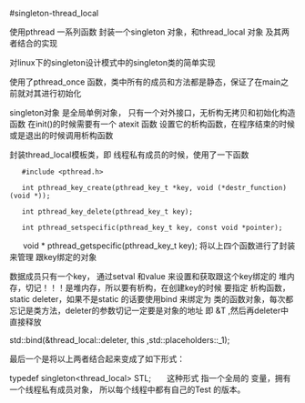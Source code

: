 #singleton-thread_local

使用pthread 一系列函数 封装一个singleton 对象，和thread_local 对象 及其两者结合的实现

对linux下的singleton设计模式中的singleton类的简单实现

使用了pthread_once 函数，类中所有的成员和方法都是静态，保证了在main之前就对其进行初始化

singleton对象 是全局单例对象， 只有一个对外接口，无析构无拷贝和初始化构造函数
在init()的时候需要有一个 atexit 函数 设置它的析构函数，在程序结束的时候或是退出的时候调用析构函数



封装thread_local模板类，即 线程私有成员的时候，使用了一下函数
      
       #include <pthread.h>

       int pthread_key_create(pthread_key_t *key, void (*destr_function) (void *));

       int pthread_key_delete(pthread_key_t key);

       int pthread_setspecific(pthread_key_t key, const void *pointer);

       void * pthread_getspecific(pthread_key_t key);
将以上四个函数进行了封装来管理 跟key绑定的对象

数据成员只有一个key， 通过setval 和value 来设置和获取跟这个key绑定的 堆内存，切记！！！是堆内存，所以要有析构，在创建key的时候
要指定 析构函数，static deleter，如果不是static 的话要使用bind 来绑定为 类的函数对象，每次都忘记是类方法，deleter的参数切记一定要是对象的地址
即 &T ,然后再deleter中直接释放

std::bind(&thread_local::deleter, this ,std::placeholders::_1);

最后一个是将以上两者结合起来变成了如下形式：

typedef singleton<thread_local<Test>> STL;
      
这种形式 指一个全局的 变量，拥有一个线程私有成员对象， 所以每个线程中都有自己的Test 的版本。
